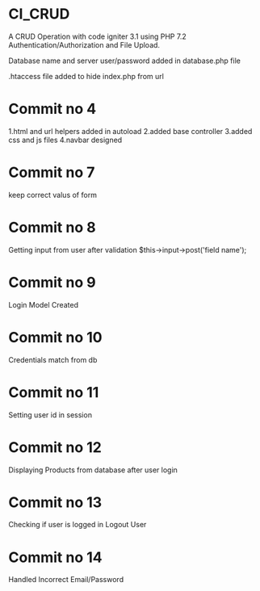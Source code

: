 # CI_CRUD
A CRUD Operation with code igniter 3.1 using PHP 7.2 Authentication/Authorization and File Upload.

Database name and server user/password added in database.php file

.htaccess file added to hide index.php from url

# Commit no 4
1.html and url helpers added in autoload
2.added base controller
3.added css and js files
4.navbar designed

# Commit no 7
keep correct valus of form

# Commit no 8
Getting input from user after validation $this->input->post('field name');

# Commit no 9
Login Model Created

# Commit no 10
Credentials match from db

# Commit no 11
Setting user id in session

# Commit no 12
Displaying Products from database after user login

# Commit no 13
Checking if user is logged in
Logout User

# Commit no 14
Handled Incorrect Email/Password